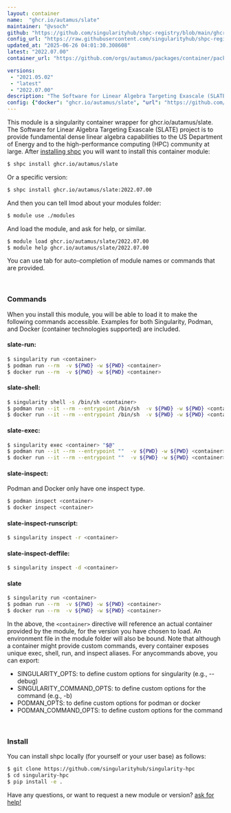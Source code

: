 ```yaml
---
layout: container
name:  "ghcr.io/autamus/slate"
maintainer: "@vsoch"
github: "https://github.com/singularityhub/shpc-registry/blob/main/ghcr.io/autamus/slate/container.yaml"
config_url: "https://raw.githubusercontent.com/singularityhub/shpc-registry/main/ghcr.io/autamus/slate/container.yaml"
updated_at: "2025-06-26 04:01:30.308608"
latest: "2022.07.00"
container_url: "https://github.com/orgs/autamus/packages/container/package/slate"

versions:
 - "2021.05.02"
 - "latest"
 - "2022.07.00"
description: "The Software for Linear Algebra Targeting Exascale (SLATE) project is to provide fundamental dense linear algebra capabilities to the US Department of Energy and to the high-performance computing (HPC) community at large."
config: {"docker": "ghcr.io/autamus/slate", "url": "https://github.com/orgs/autamus/packages/container/package/slate", "maintainer": "@vsoch", "description": "The Software for Linear Algebra Targeting Exascale (SLATE) project is to provide fundamental dense linear algebra capabilities to the US Department of Energy and to the high-performance computing (HPC) community at large.", "latest": {"2022.07.00": "sha256:ce16fb0ab895f7b5308895c4cbbc12906013bb981ab1779460a1f3000e20dbce"}, "tags": {"2021.05.02": "sha256:056b567b3909a6cc85ba0e3725812596fdf00543aa4989f7bfbad1324448afaf", "latest": "sha256:ce16fb0ab895f7b5308895c4cbbc12906013bb981ab1779460a1f3000e20dbce", "2022.07.00": "sha256:ce16fb0ab895f7b5308895c4cbbc12906013bb981ab1779460a1f3000e20dbce"}}
---
```


This module is a singularity container wrapper for ghcr.io/autamus/slate.
The Software for Linear Algebra Targeting Exascale (SLATE) project is to provide fundamental dense linear algebra capabilities to the US Department of Energy and to the high-performance computing (HPC) community at large.
After [installing shpc](#install) you will want to install this container module:


```bash
$ shpc install ghcr.io/autamus/slate
```

Or a specific version:

```bash
$ shpc install ghcr.io/autamus/slate:2022.07.00
```

And then you can tell lmod about your modules folder:

```bash
$ module use ./modules
```

And load the module, and ask for help, or similar.

```bash
$ module load ghcr.io/autamus/slate/2022.07.00
$ module help ghcr.io/autamus/slate/2022.07.00
```

You can use tab for auto-completion of module names or commands that are provided.

<br>

### Commands

When you install this module, you will be able to load it to make the following commands accessible.
Examples for both Singularity, Podman, and Docker (container technologies supported) are included.

#### slate-run:

```bash
$ singularity run <container>
$ podman run --rm  -v ${PWD} -w ${PWD} <container>
$ docker run --rm  -v ${PWD} -w ${PWD} <container>
```

#### slate-shell:

```bash
$ singularity shell -s /bin/sh <container>
$ podman run --it --rm --entrypoint /bin/sh  -v ${PWD} -w ${PWD} <container>
$ docker run --it --rm --entrypoint /bin/sh  -v ${PWD} -w ${PWD} <container>
```

#### slate-exec:

```bash
$ singularity exec <container> "$@"
$ podman run --it --rm --entrypoint ""  -v ${PWD} -w ${PWD} <container> "$@"
$ docker run --it --rm --entrypoint ""  -v ${PWD} -w ${PWD} <container> "$@"
```

#### slate-inspect:

Podman and Docker only have one inspect type.

```bash
$ podman inspect <container>
$ docker inspect <container>
```

#### slate-inspect-runscript:

```bash
$ singularity inspect -r <container>
```

#### slate-inspect-deffile:

```bash
$ singularity inspect -d <container>
```



#### slate

```bash
$ singularity run <container>
$ podman run --rm  -v ${PWD} -w ${PWD} <container>
$ docker run --rm  -v ${PWD} -w ${PWD} <container>
```


In the above, the `<container>` directive will reference an actual container provided
by the module, for the version you have chosen to load. An environment file in the
module folder will also be bound. Note that although a container
might provide custom commands, every container exposes unique exec, shell, run, and
inspect aliases. For anycommands above, you can export:

 - SINGULARITY_OPTS: to define custom options for singularity (e.g., --debug)
 - SINGULARITY_COMMAND_OPTS: to define custom options for the command (e.g., -b)
 - PODMAN_OPTS: to define custom options for podman or docker
 - PODMAN_COMMAND_OPTS: to define custom options for the command

<br>

### Install

You can install shpc locally (for yourself or your user base) as follows:

```bash
$ git clone https://github.com/singularityhub/singularity-hpc
$ cd singularity-hpc
$ pip install -e .
```

Have any questions, or want to request a new module or version? [ask for help!](https://github.com/singularityhub/singularity-hpc/issues)